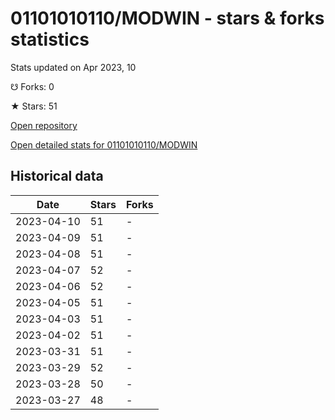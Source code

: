 # 01101010110/MODWIN - stars & forks statistics

Stats updated on Apr 2023, 10

☋ Forks: 0

★ Stars: 51

[Open repository](https://github.com/01101010110/MODWIN)

[Open detailed stats for 01101010110/MODWIN](https://reviewgithub.com/rep/01101010110/MODWIN)

## Historical data
| Date | Stars | Forks |
|------|-------|-------|
| 2023-04-10 | 51 | - | 
| 2023-04-09 | 51 | - | 
| 2023-04-08 | 51 | - | 
| 2023-04-07 | 52 | - | 
| 2023-04-06 | 52 | - | 
| 2023-04-05 | 51 | - | 
| 2023-04-03 | 51 | - | 
| 2023-04-02 | 51 | - | 
| 2023-03-31 | 51 | - | 
| 2023-03-29 | 52 | - | 
| 2023-03-28 | 50 | - | 
| 2023-03-27 | 48 | - | 

